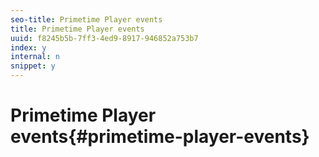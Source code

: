 ```yaml
---
seo-title: Primetime Player events
title: Primetime Player events
uuid: f8245b5b-7ff3-4ed9-8917-946852a753b7
index: y
internal: n
snippet: y
---
```


# Primetime Player events{#primetime-player-events}

